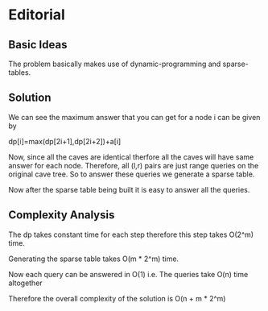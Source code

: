 # Editorial
## Basic Ideas
The problem basically makes use of dynamic-programming and sparse-tables. 
## Solution
We can see the maximum answer that you can get for a node i can be given by

dp[i]=max(dp[2i+1],dp[2i+2])+a[i]

Now, since all the caves are identical therfore all the caves will have same answer for each node. Therefore, all (l,r) pairs are just range queries on the original cave tree. 
So to answer these queries we generate a sparse table. 

Now after the sparse table being built it is easy to answer all the queries.
## Complexity Analysis
The dp takes constant time for each step therefore this step takes O(2^m) time.

Generating the sparse table takes O(m * 2^m) time.

Now each query can be answered in O(1) i.e. The queries take O(n) time altogether

Therefore the overall complexity of the solution is O(n + m * 2^m)

